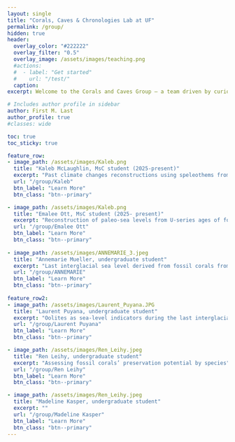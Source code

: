 ```yaml
---
layout: single
title: "Corals, Caves & Chronologies Lab at UF"
permalink: /group/
hidden: true
header:
  overlay_color: "#222222"
  overlay_filter: "0.5"
  overlay_image: /assets/images/teaching.png
  #actions:
  #  - label: "Get started"
  #    url: "/test/"
  caption:
excerpt: Welcome to the Corals and Caves Group — a team driven by curiosity about Earth’s past. We explore records preserved in fossil corals and cave deposits to better understand longterm change[...]  

# Includes author profile in sidebar
author: First M. Last
author_profile: true
#classes: wide

toc: true
toc_sticky: true  

feature_row:
- image_path: /assets/images/Kaleb.png
  title: "Kaleb McLaughlin, MsC student (2025-present)"
  excerpt: "Past climate changes reconstructions using speleothems from the Yucatán Peninsula."
  url: "/group/Kaleb"
  btn_label: "Learn More"
  btn_class: "btn--primary"

- image_path: /assets/images/Kaleb.png
  title: "Emalee Ott, MsC student (2025- present)"
  excerpt: "Reconstruction of paleo-sea levels from U-series ages of fossil coral reefs"
  url: "/group/Emalee Ott"
  btn_label: "Learn More"
  btn_class: "btn--primary"
  
- image_path: /assets/images/ANNEMARIE_3.jpeg
  title: "Annemarie Mueller, undergraduate student"
  excerpt: "Last interglacial sea level derived from fossil corals from Hawaii (Honor thesis)."
  url: "/group/ANNEMARIE"
  btn_label: "Learn More"
  btn_class: "btn--primary"
  
feature_row2:
- image_path: /assets/images/Laurent_Puyana.JPG
  title: "Laurent Puyana, undergraduate student"
  excerpt: "Oolites as sea-level indicators during the last interglacial (Honor thesis)"
  url: "/group/Laurent Puyana"
  btn_label: "Learn More"
  btn_class: "btn--primary"

- image_path: /assets/images/Ren_Leihy.jpeg
  title: "Ren Leihy, undergraduate student"
  excerpt: "Assessing fossil corals’ preservation potential by species"
  url: "/group/Ren Leihy"
  btn_label: "Learn More"
  btn_class: "btn--primary"

- image_path: /assets/images/Ren_Leihy.jpeg
  title: "Madeline Kasper, undergraduate student"
  excerpt: ""
  url: "/group/Madeline Kasper"
  btn_label: "Learn More"
  btn_class: "btn--primary"
---
```

